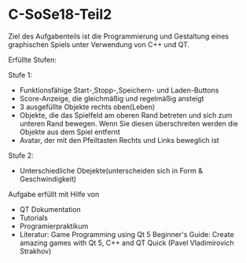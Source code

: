 # C-SoSe18-Teil2
Ziel des Aufgabenteils ist die Programmierung und Gestaltung eines graphischen Spiels unter Verwendung von C++ und QT. 

Erfüllte Stufen:

Stufe 1:
 
- Funktionsfähige Start-,Stopp-,Speichern- und Laden-Buttons
- Score-Anzeige, die gleichmäßig und regelmäßig ansteigt
- 3 ausgefüllte Objekte rechts oben(Leben)
- Objekte, die das Spielfeld am oberen Rand betreten und sich zum unteren Rand bewegen. Wenn Sie diesen überschreiten werden die Objekte aus dem Spiel entfernt
- Avatar, der mit den Pfeiltasten Rechts und Links beweglich ist


Stufe 2:
- Unterschiedliche Obejekte(unterscheiden sich in Form & Geschwindigkeit)



Aufgabe erfüllt mit Hilfe von
- QT Dokumentation
- Tutorials
- Programierpraktikum
- Literatur: Game Programming using Qt 5 Beginner's Guide: Create amazing games with Qt 5, C++ and QT Quick (Pavel Vladimirovich Strakhov)




